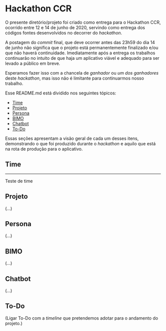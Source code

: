 # Hackathon CCR

O presente diretório/projeto foi criado como entrega para o Hackathon CCR, ocorrido entre 12 e 14 de junho de 2020, servindo como entrega dos códigos fontes desenvolvidos no decorrer do *hackathon*. 

A postagem do *commit* final, que deve ocorrer antes das 23h59 do dia 14 de junho não significa que o projeto está permanentemente finalizado e/ou que não haverá continuidade. Imediatamente após a entrega os trabalhos continuarão no intuito de que haja um aplicativo viável e adequado para ser levado a público em breve.

Esperamos fazer isso com a chancela de *ganhador* ou *um dos ganhadores* deste *hackathon*, mas isso não é limitante para continuarmos nosso trabalho. 

Esse README.md está dividido nos seguintes tópicos:

 * [Time](#time)
 * [Projeto](#projeto)
 * [Persona](#persona)
 * [BIMO](#bimo)
 * [Chatbot](#chatbot)
 * [To-Do](#to-do)



Essas seções apresentam a visão geral de cada um desses itens, demonstrando o que foi produzido durante o *hackathon* e aquilo que está na rota de produção para o aplicativo. 


<div id="time"></div>

## Time
-----------------

Teste de time

## Projeto

(...)

## Persona

(...)

## BIMO

(...)

## Chatbot

(...)

## To-Do

(Ligar To-Do com a *timeline* que pretendemos adotar para o andamento do projeto.)
